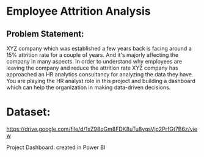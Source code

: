 # Employee Attrition Analysis

## Problem Statement:
XYZ company which was established a few years back is facing around a 15% attrition rate for
a couple of years. And it's majorly affecting the company in many aspects. In order to
understand why employees are leaving the company and reduce the attrition rate XYZ
company has approached an HR analytics consultancy for analyzing the data they have. You
are playing the HR analyst role in this project and building a dashboard which can help the
organization in making data-driven decisions.

# Dataset:
https://drive.google.com/file/d/1xZ98oGm8FDK8uTu8yqsVjc2PrfGt7B6z/view

Project Dashboard:
created in Power BI
